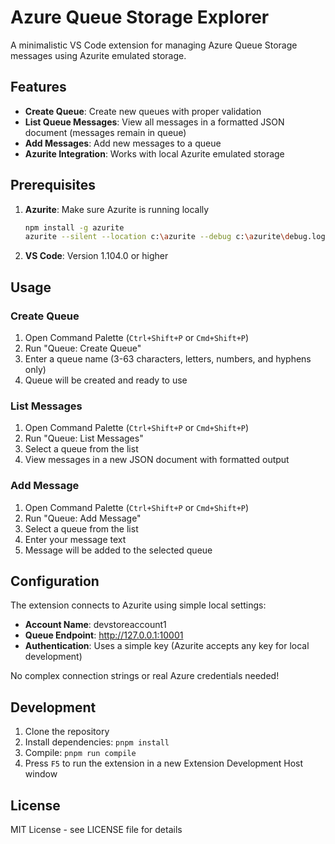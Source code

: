 # Azure Queue Storage Explorer

A minimalistic VS Code extension for managing Azure Queue Storage messages using Azurite emulated storage.

## Features

- **Create Queue**: Create new queues with proper validation
- **List Queue Messages**: View all messages in a formatted JSON document (messages remain in queue)
- **Add Messages**: Add new messages to a queue
- **Azurite Integration**: Works with local Azurite emulated storage

## Prerequisites

1. **Azurite**: Make sure Azurite is running locally
   ```bash
   npm install -g azurite
   azurite --silent --location c:\azurite --debug c:\azurite\debug.log
   ```

2. **VS Code**: Version 1.104.0 or higher

## Usage

### Create Queue
1. Open Command Palette (`Ctrl+Shift+P` or `Cmd+Shift+P`)
2. Run "Queue: Create Queue"
3. Enter a queue name (3-63 characters, letters, numbers, and hyphens only)
4. Queue will be created and ready to use

### List Messages
1. Open Command Palette (`Ctrl+Shift+P` or `Cmd+Shift+P`)
2. Run "Queue: List Messages"
3. Select a queue from the list
4. View messages in a new JSON document with formatted output

### Add Message
1. Open Command Palette (`Ctrl+Shift+P` or `Cmd+Shift+P`)
2. Run "Queue: Add Message"
3. Select a queue from the list
4. Enter your message text
5. Message will be added to the selected queue

## Configuration

The extension connects to Azurite using simple local settings:
- **Account Name**: devstoreaccount1
- **Queue Endpoint**: http://127.0.0.1:10001
- **Authentication**: Uses a simple key (Azurite accepts any key for local development)

No complex connection strings or real Azure credentials needed!

## Development

1. Clone the repository
2. Install dependencies: `pnpm install`
3. Compile: `pnpm run compile`
4. Press `F5` to run the extension in a new Extension Development Host window

## License

MIT License - see LICENSE file for details